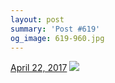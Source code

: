 ```yaml
---
layout: post
summary: 'Post #619'
og_image: 619-960.jpg
---
```


<p>
  <time><a href="/619">April 22, 2017</a></time>
  <a href="/619"><img src="{{ site.assets_url }}/619-480.jpg" srcset="{{ site.assets_url }}/619-240.jpg 240w, {{ site.assets_url }}/619-480.jpg 480w, {{ site.assets_url }}/619-720.jpg 720w, {{ site.assets_url }}/619-960.jpg 960w" sizes="(min-width: 700px) 50vw, calc(100vw - 2rem)" /></a>
</p>
